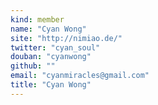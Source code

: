 ```yaml
---
kind: member
name: "Cyan Wong"
site: "http://nimiao.de/"
twitter: "cyan_soul"
douban: "cyanwong"
github: ""
email: "cyanmiracles@gmail.com"
title: "Cyan Wong"
---
```


